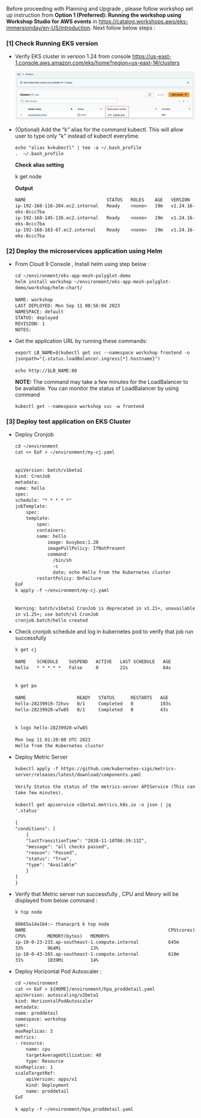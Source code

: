 Before proceeding with Planning and Upgrade , please follow workshop set up instruction from <strong>Option 1 (Preferred): Running the workshop using Workshop Studio for AWS events</strong> in https://catalog.workshops.aws/eks-immersionday/en-US/introduction. Next follow below steps :


### [1] Check Running EKS version 
- Verify EKS cluster in version 1.24 from console https://us-east-1.console.aws.amazon.com/eks/home?region=us-east-1#/clusters
  
    ![Alt text](/assets/00_start_eks_version.png "a title")

- (Optional) Add the “k” alias for the command kubectl. This will allow user to type only "k" instead of kubectl everytime.

    ```
    echo "alias k=kubectl" | tee -a ~/.bash_profile
    .  ~/.bash_profile
    ```
    
    **Check alias setting** 

    k get node

    **Output**
    ```
    NAME                              STATUS   ROLES    AGE   VERSION
    ip-192-168-116-204.ec2.internal   Ready    <none>   19m   v1.24.16-eks-8ccc7ba
    ip-192-168-145-136.ec2.internal   Ready    <none>   19m   v1.24.16-eks-8ccc7ba
    ip-192-168-163-67.ec2.internal    Ready    <none>   19m   v1.24.16-eks-8ccc7ba
    ```

### [2] Deploy the microservices application using Helm

- From Cloud 9 Console , Install helm using step below :

    ```
    cd ~/environment/eks-app-mesh-polyglot-demo
    helm install workshop ~/environment/eks-app-mesh-polyglot-demo/workshop/helm-chart/

    NAME: workshop
    LAST DEPLOYED: Mon Sep 11 00:56:04 2023
    NAMESPACE: default
    STATUS: deployed
    REVISION: 1
    NOTES:
    ```


- Get the application URL by running these commands:

    ```
    export LB_NAME=$(kubectl get svc --namespace workshop frontend -o jsonpath="{.status.loadBalancer.ingress[*].hostname}")
    
    echo http://$LB_NAME:80
    ```


    **NOTE:** The command may take a few minutes for the LoadBalancer to be available. You can monitor the status of LoadBalancer by using command
    
    ```
    kubectl get --namespace workshop svc -w frontend
    ```

### [3] Deploy test application on EKS Cluster

- Deploy Cronjob

    ```
    cd ~/environment 
    cat << EoF > ~/environment/my-cj.yaml


    apiVersion: batch/v1beta1
    kind: CronJob
    metadata:
    name: hello
    spec:
    schedule: "* * * * *"
    jobTemplate:
        spec:
        template:
            spec:
            containers:
            name: hello
                image: busybox:1.28
                imagePullPolicy: IfNotPresent
                command:
                  /bin/sh
                  -c
                  date; echo Hello from the Kubernetes cluster
            restartPolicy: OnFailure
    EoF
    k apply -f ~/environment/my-cj.yaml


    Warning: batch/v1beta1 CronJob is deprecated in v1.21+, unavailable in v1.25+; use batch/v1 CronJob
    cronjob.batch/hello created
    ```

- Check cronjob schedule and log in kubernetes pod to verify that job run successfully

    ```
    k get cj

    NAME    SCHEDULE    SUSPEND   ACTIVE   LAST SCHEDULE   AGE
    hello   * * * * *   False     0        22s             84s


    k get po

    NAME                   READY   STATUS      RESTARTS   AGE
    hello-28239919-72hvv   0/1     Completed   0          103s
    hello-28239920-w7w85   0/1     Completed   0          43s


    k logs hello-28239920-w7w85

    Mon Sep 11 01:20:00 UTC 2023
    Hello from the Kubernetes cluster
    ```
- Deploy Metric Server

    ```
    kubectl apply -f https://github.com/kubernetes-sigs/metrics-server/releases/latest/download/components.yaml

    Verify Status the status of the metrics-server APIService (This can take few minutes).

    kubectl get apiservice v1beta1.metrics.k8s.io -o json | jq '.status'

    {
    "conditions": [
        {
        "lastTransitionTime": "2020-11-10T06:39:13Z",
        "message": "all checks passed",
        "reason": "Passed",
        "status": "True",
        "type": "Available"
        }
    ]
    }
    ```

- Verify that Metric server run successfully , CPU and Meory will be displayed from below command : 

    ```
    k top node

    88665a14a1b4:~ thanacpr$ k top node
    NAME                                                     CPU(cores)   CPU%        MEMORY(bytes)   MEMORY%     
    ip-10-0-23-233.ap-southeast-1.compute.internal           645m         33%         964Mi           13%         
    ip-10-0-43-103.ap-southeast-1.compute.internal           610m         31%         1039Mi          14%   
    ```


- Deploy Horizontal Pod Autoscaler :

    ```
    cd ~/environment 
    cat << EoF > ${HOME}/environment/hpa_proddetail.yaml
    apiVersion: autoscaling/v2beta1
    kind: HorizontalPodAutoscaler
    metadata:
    name: proddetail
    namespace: workshop
    spec:
    maxReplicas: 3
    metrics:
    - resource:
        name: cpu
        targetAverageUtilization: 40
        type: Resource
    minReplicas: 1
    scaleTargetRef:
        apiVersion: apps/v1
        kind: Deployment
        name: proddetail
    EoF

    k apply -f ~/environment/hpa_proddetail.yaml
    ```    
   
    
<!--By participating in this workshop you will be provided with an AWS account to use to complete the lab material. Connect to the portal by browsing to https://catalog.workshops.aws/. Click on <strong>Get Started.</strong>

![Https catalog](https://www.eksworkshop.com/assets/images/workshop-studio-home-ee08e612fd0a646451211731ad813b7f.png)

### Workshop Studio Home

You will be prompted to sign in. Select the option Email One-Time Password(OTP).

![Https OTP](https://www.eksworkshop.com/assets/images/ws-studio-login-51632e8052f5f148284b88a20770dfbd.png)

### Workshop Studio Sign in

Enter your email address and press Send passcode, which will send a one-time passcode to your inbox. When the email arrives you can enter the passcode and log-in.

Your instructor should have provided you with an Event access code prior the starting these exercises. Enter the provided hash in the text box and hit Next.

![Https Signon](https://www.eksworkshop.com/assets/images/event-code-e952a875ef4ac6300550c28fe7ef7ccc.png)


Event Code

Read and accept the Terms and Conditions and click Join event to continue.

https://www.eksworkshop.com/assets/images/review-and-join-e68eb60861dc6b67dc4ec75deb5307bb.png


Review and Join

You will be presented with your personal dashboard. Select the Open AWS Console button to be taken to your AWS account console:

![Https console](https://www.eksworkshop.com/assets/images/openconsole-3df798bbfb5475407f71c552d09c94c4.png)


Open Console

Next return to the personal dashboard page and scroll down to the Event Outputs section to get a quickstart link to your Cloud9 IDE. Open this in a new browser tab:

![Https browser](https://www.eksworkshop.com/assets/images/cloud9-2c554c978c7b41b25864558666aeef89.png)

### Cloud9 Link

Press Get started to access the workshop splash page:

![Https page](https://www.eksworkshop.com/assets/images/workshop-event-page-7391a20bc4599267ffb82643b0b3f3fc.png)

You can now proceed to the <strong>Navigating</strong> the labs section.

-->


